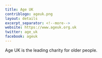 ```yaml
---
title: Age UK
contriblogo: ageuk.png
layout: details
excerpt_separator: <!--more-->
website: https://www.ageuk.org.uk
twitter: age_uk
facebook: ageuk
---
```

Age UK is the leading charity for older people.
<!--more-->

